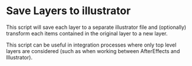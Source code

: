 # Save Layers to illustrator

This script will save each layer to a separate illustrator file and (optionally) transform each items contained in the original layer to a new layer.

This script can be useful in integration processes where only top level layers are considered (such as when working between AfterEffects and Illustrator).